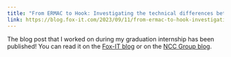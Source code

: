 ```yaml
---
title: "From ERMAC to Hook: Investigating the technical differences between two Android malware variants"
link: https://blog.fox-it.com/2023/09/11/from-ermac-to-hook-investigating-the-technical-differences-between-two-android-malware-variants/
---
```


The blog post that I worked on during my graduation internship has been published!
You can read it on the [Fox-IT blog](https://blog.fox-it.com/2023/09/11/from-ermac-to-hook-investigating-the-technical-differences-between-two-android-malware-variants/) or on the [NCC Group blog](https://research.nccgroup.com/2023/09/11/from-ermac-to-hook-investigating-the-technical-differences-between-two-android-malware-variants/).